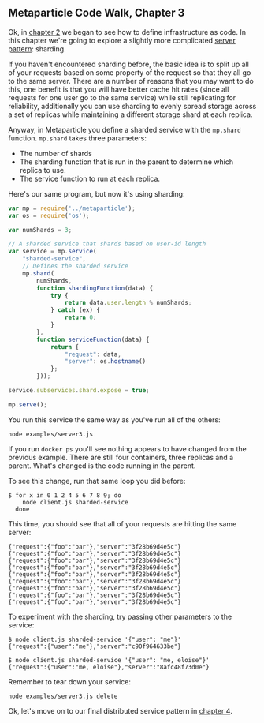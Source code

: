 ## Metaparticle Code Walk, Chapter 3

Ok, in [chapter 2](server2.md) we began to see how to define infrastructure as code.  In this
chapter we're going to explore a slightly more complicated
[server pattern](/docs/service-patterns,md): sharding.

If you haven't encountered sharding before, the basic idea is to split up all of your requests
based on some property of the request so that they all go to the same server. There are a number
of reasons that you may want to do this, one benefit is that you will have better cache hit
rates (since all requests for one user go to the same service) while still replicating for
reliability, additionally you can use sharding to evenly spread storage across a set of replicas
while maintaining a different storage shard at each replica.

Anyway, in Metaparticle you define a sharded service with the `mp.shard` function.  `mp.shard`
takes three parameters:
   * The number of shards
   * The sharding function that is run in the parent to determine which replica to use.
   * The service function to run at each replica.

Here's our same program, but now it's using sharding:

```javascript
var mp = require('../metaparticle');
var os = require('os');

var numShards = 3;

// A sharded service that shards based on user-id length
var service = mp.service(
	"sharded-service",
	// Defines the sharded service
	mp.shard(
		numShards,
		function shardingFunction(data) {
			try {
				return data.user.length % numShards;
			} catch (ex) {
				return 0;
			}
		},
		function serviceFunction(data) {
			return {
				"request": data,
				"server": os.hostname()
			};
		}));

service.subservices.shard.expose = true;

mp.serve();
```

You run this service the same way as you've run all of the others:

```console
node examples/server3.js
```

If you run `docker ps` you'll see nothing appears to have changed from the previous example.
There are still four containers, three replicas and a parent. What's changed is the code
running in the parent.

To see this change, run that same loop you did before:

```console
$ for x in 0 1 2 4 5 6 7 8 9; do 
    node client.js sharded-service
  done
```

This time, you should see that all of your requests are hitting the same server:

```console
{"request":{"foo":"bar"},"server":"3f28b69d4e5c"}
{"request":{"foo":"bar"},"server":"3f28b69d4e5c"}
{"request":{"foo":"bar"},"server":"3f28b69d4e5c"}
{"request":{"foo":"bar"},"server":"3f28b69d4e5c"}
{"request":{"foo":"bar"},"server":"3f28b69d4e5c"}
{"request":{"foo":"bar"},"server":"3f28b69d4e5c"}
{"request":{"foo":"bar"},"server":"3f28b69d4e5c"}
{"request":{"foo":"bar"},"server":"3f28b69d4e5c"}
{"request":{"foo":"bar"},"server":"3f28b69d4e5c"}
```

To experiment with the sharding, try passing other parameters to the service:
```console
$ node client.js sharded-service '{"user": "me"}'
{"request":{"user":"me"},"server":"c90f964633be"}

$ node client.js sharded-service '{"user": "me, eloise"}'
{"request":{"user":"me, eloise"},"server":"8afc48f73d0e"}
```

Remember to tear down your service:

```console
node examples/server3.js delete
```

Ok, let's move on to our final distributed service pattern in [chapter 4](server4.md).
